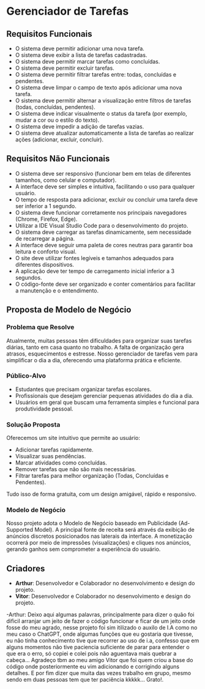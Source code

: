 # Gerenciador de Tarefas

## Requisitos Funcionais

- O sistema deve permitir adicionar uma nova tarefa.
- O sistema deve exibir a lista de tarefas cadastradas.
- O sistema deve permitir marcar tarefas como concluídas.
- O sistema deve permitir excluir tarefas.
- O sistema deve permitir filtrar tarefas entre: todas, concluídas e pendentes.
- O sistema deve limpar o campo de texto após adicionar uma nova tarefa.
- O sistema deve permitir alternar a visualização entre filtros de tarefas (todas, concluídas, pendentes).
- O sistema deve indicar visualmente o status da tarefa (por exemplo, mudar a cor ou o estilo do texto).
- O sistema deve impedir a adição de tarefas vazias.
- O sistema deve atualizar automaticamente a lista de tarefas ao realizar ações (adicionar, excluir, concluir).

## Requisitos Não Funcionais

- O sistema deve ser responsivo (funcionar bem em telas de diferentes tamanhos, como celular e computador).
- A interface deve ser simples e intuitiva, facilitando o uso para qualquer usuário.
- O tempo de resposta para adicionar, excluir ou concluir uma tarefa deve ser inferior a 1 segundo.
- O sistema deve funcionar corretamente nos principais navegadores (Chrome, Firefox, Edge).
- Utilizar a IDE Visual Studio Code para o desenvolvimento do projeto.
- O sistema deve carregar as tarefas dinamicamente, sem necessidade de recarregar a página.
- A interface deve seguir uma paleta de cores neutras para garantir boa leitura e conforto visual.
- O site deve utilizar fontes legíveis e tamanhos adequados para diferentes dispositivos.
- A aplicação deve ter tempo de carregamento inicial inferior a 3 segundos.
- O código-fonte deve ser organizado e conter comentários para facilitar a manutenção e o entendimento.

## Proposta de Modelo de Negócio

### Problema que Resolve

Atualmente, muitas pessoas têm dificuldades para organizar suas tarefas diárias, tanto em casa quanto no trabalho. A falta de organização gera atrasos, esquecimentos e estresse. Nosso gerenciador de tarefas vem para simplificar o dia a dia, oferecendo uma plataforma prática e eficiente.

### Público-Alvo

- Estudantes que precisam organizar tarefas escolares.
- Profissionais que desejam gerenciar pequenas atividades do dia a dia.
- Usuários em geral que buscam uma ferramenta simples e funcional para produtividade pessoal.

### Solução Proposta

Oferecemos um site intuitivo que permite ao usuário:
- Adicionar tarefas rapidamente.
- Visualizar suas pendências.
- Marcar atividades como concluídas.
- Remover tarefas que não são mais necessárias.
- Filtrar tarefas para melhor organização (Todas, Concluídas e Pendentes).

Tudo isso de forma gratuita, com um design amigável, rápido e responsivo.

### Modelo de Negócio

Nosso projeto adota o Modelo de Negócio baseado em Publicidade (Ad-Supported Model). A principal fonte de receita será através da exibição de anúncios discretos posicionados nas laterais da interface. A monetização ocorrerá por meio de impressões (visualizações) e cliques nos anúncios, gerando ganhos sem comprometer a experiência do usuário.

##  Criadores

- **Arthur**: Desenvolvedor e Colaborador no desenvolvimento e design do projeto.
- **Vitor**: Desenvolvedor e Colaborador no desenvolvimento e design do projeto.

-Arthur: Deixo aqui algumas palavras, principalmente para dizer o quão foi dificil arranjar um jeito de fazer o código funcionar
e ficar de um jeito onde fosse do meu agrado, nesse projeto foi sim itilizado o auxilo de I.A como no meu caso o ChatGPT, onde algumas
funções que eu gostaria que tivesse, eu não tinha conhecimento tive que recorrer ao uso de i.a, confesso que em alguns momentos não tive
paciencia suficiente de parar para entender o que era o erro, só copiei e colei pois não aguentava mais quebrar a cabeça...
  Agradeço tbm ao meu amigo Vitor que foi quem criou a base do código onde posteriormente eu vim adicionando e corrigindo alguns detalhes.
E por fim dizer que muita das vezes trabalho em grupo, mesmo sendo em duas pessoas tem que ter paciência kkkkk... Grato!.